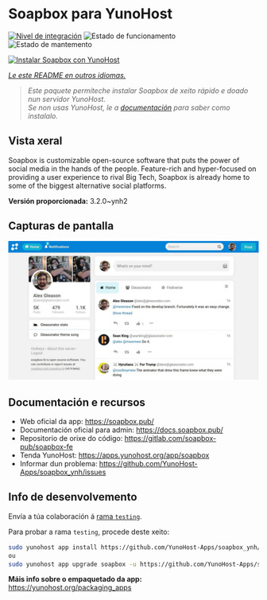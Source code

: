 <!--
NOTA: Este README foi creado automáticamente por <https://github.com/YunoHost/apps/tree/master/tools/readme_generator>
NON debe editarse manualmente.
-->

# Soapbox para YunoHost

[![Nivel de integración](https://dash.yunohost.org/integration/soapbox.svg)](https://dash.yunohost.org/appci/app/soapbox) ![Estado de funcionamento](https://ci-apps.yunohost.org/ci/badges/soapbox.status.svg) ![Estado de mantemento](https://ci-apps.yunohost.org/ci/badges/soapbox.maintain.svg)

[![Instalar Soapbox con YunoHost](https://install-app.yunohost.org/install-with-yunohost.svg)](https://install-app.yunohost.org/?app=soapbox)

*[Le este README en outros idiomas.](./ALL_README.md)*

> *Este paquete permíteche instalar Soapbox de xeito rápido e doado nun servidor YunoHost.*  
> *Se non usas YunoHost, le a [documentación](https://yunohost.org/install) para saber como instalalo.*

## Vista xeral

Soapbox is customizable open-source software that puts the power of social media in the hands of the people.
Feature-rich and hyper-focused on providing a user experience to rival Big Tech, Soapbox is already home to some of the biggest alternative social platforms.


**Versión proporcionada:** 3.2.0~ynh2

## Capturas de pantalla

![Captura de pantalla de Soapbox](./doc/screenshots/screenshot.jpg)

## Documentación e recursos

- Web oficial da app: <https://soapbox.pub/>
- Documentación oficial para admin: <https://docs.soapbox.pub/>
- Repositorio de orixe do código: <https://gitlab.com/soapbox-pub/soapbox-fe>
- Tenda YunoHost: <https://apps.yunohost.org/app/soapbox>
- Informar dun problema: <https://github.com/YunoHost-Apps/soapbox_ynh/issues>

## Info de desenvolvemento

Envía a túa colaboración á [rama `testing`](https://github.com/YunoHost-Apps/soapbox_ynh/tree/testing).

Para probar a rama `testing`, procede deste xeito:

```bash
sudo yunohost app install https://github.com/YunoHost-Apps/soapbox_ynh/tree/testing --debug
ou
sudo yunohost app upgrade soapbox -u https://github.com/YunoHost-Apps/soapbox_ynh/tree/testing --debug
```

**Máis info sobre o empaquetado da app:** <https://yunohost.org/packaging_apps>
